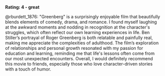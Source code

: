 **Rating: 4 - great**  

@rburdett_1876: "Greenberg" is a surprisingly enjoyable film that beautifully blends elements of comedy, drama, and romance. I found myself laughing at the awkward moments and nodding in recognition at the character's struggles, which often reflect our own learning experiences in life. Ben Stiller’s portrayal of Roger Greenberg is both relatable and painfully real, making me appreciate the complexities of adulthood. The film’s exploration of relationships and personal growth resonated with my passion for education and learning, reminding me that life's lessons often come from our most unexpected encounters. Overall, I would definitely recommend this movie to friends, especially those who love character-driven stories with a touch of humor.
